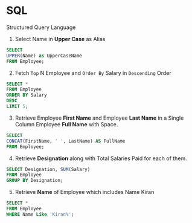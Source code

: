 # SQL
Structured Query Language

1. Select Name in **Upper Case** as Alias
```SQL
SELECT
UPPER(Name) as UpperCaseName
FROM Employee;
```

2. Fetch `Top` N Employee and `Order By` Salary in `Descending` Order
```SQL
SELECT * 
FROM Employee
ORDER BY Salary
DESC
LIMIT 5;
```

3. Retrieve Employee **First Name** and Employee **Last Name** in a Single Column Employee **Full Name** with Space.
```SQL
SELECT 
CONCAT(FirstName, ' ', LastName) AS FullName
FROM Employee;
```

4. Retrieve **Designation** along with Total Salaries Paid for each of them.
```SQL
SELECT Designation, SUM(Salary)
FROM Employee
GROUP BY Designation;
```

5. Retrieve **Name** of Employee which includes Name Kiran
```SQL
SELECT * 
FROM Employee
WHERE Name Like 'Kiran%';
```
